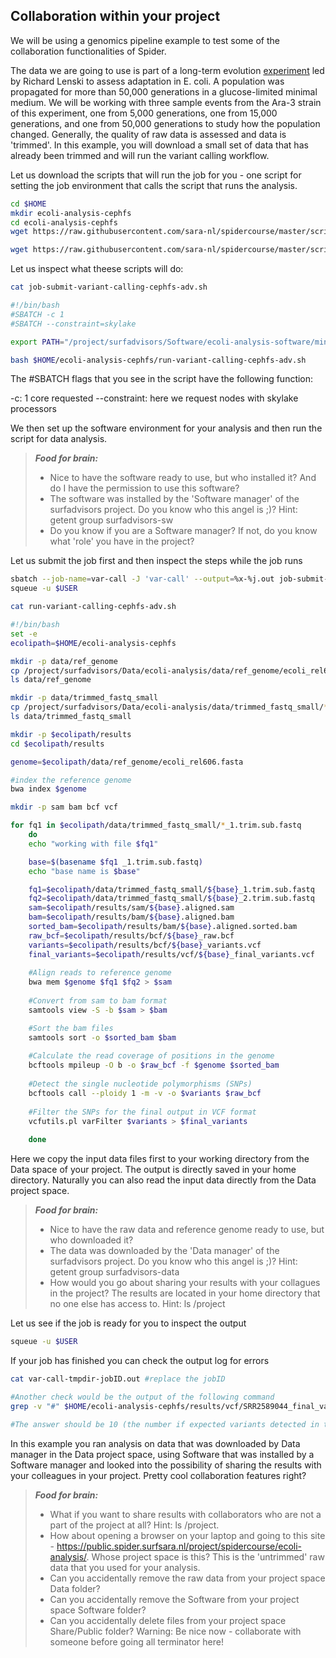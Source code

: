 ##  Collaboration within your project

We will be using a genomics pipeline example to test some of the collaboration functionalities of Spider. 

The data we are 
going to use is part of a long-term evolution [experiment](https://en.wikipedia.org/wiki/E._coli_long-term_evolution_experiment) led by Richard Lenski to assess adaptation in E. coli. A population was propagated for more than 50,000 generations in a glucose-limited minimal medium. We will be working with three sample events from the Ara-3 strain of this experiment, one from 5,000 generations, one from 15,000 generations, and one from 50,000 generations to study how the 
population changed. Generally, the quality of raw data is assessed and data is 'trimmed'. In this example, you will download 
a small set of data that has already been trimmed and will run the variant calling workflow.

Let us download the scripts that will run the job for you - one script for setting the job environment that calls the script that runs the analysis.

```sh
cd $HOME
mkdir ecoli-analysis-cephfs
cd ecoli-analysis-cephfs
wget https://raw.githubusercontent.com/sara-nl/spidercourse/master/scripts/job-submit-variant-calling-cephfs-adv.sh

wget https://raw.githubusercontent.com/sara-nl/spidercourse/master/scripts/run-variant-calling-cephfs-adv.sh
```
Let us inspect what theese scripts will do:

```sh
cat job-submit-variant-calling-cephfs-adv.sh

#!/bin/bash
#SBATCH -c 1
#SBATCH --constraint=skylake

export PATH="/project/surfadvisors/Software/ecoli-analysis-software/miniconda2/bin:$PATH"

bash $HOME/ecoli-analysis-cephfs/run-variant-calling-cephfs-adv.sh 
```

The #SBATCH flags that you see in the script have the following function:

-c: 1 core requested
--constraint: here we request nodes with skylake processors 

We then set up the software environment for your analysis and then run the script for data analysis.

> **_Food for brain:_**
>
> * Nice to have the software ready to use, but who installed it? And do I have the permission to use this software?
> * The software was installed by the 'Software manager' of the surfadvisors project. Do you know who this angel is ;)? Hint: getent group surfadvisors-sw
> * Do you know if you are a Software manager? If not, do you know what 'role' you have in the project?

Let us submit the job first and then inspect the steps while the job runs

```sh
sbatch --job-name=var-call -J 'var-call' --output=%x-%j.out job-submit-variant-calling-cephfs-adv.sh
squeue -u $USER

cat run-variant-calling-cephfs-adv.sh

#!/bin/bash
set -e
ecolipath=$HOME/ecoli-analysis-cephfs

mkdir -p data/ref_genome
cp /project/surfadvisors/Data/ecoli-analysis/data/ref_genome/ecoli_rel606.fasta data/ref_genome/
ls data/ref_genome

mkdir -p data/trimmed_fastq_small
cp /project/surfadvisors/Data/ecoli-analysis/data/trimmed_fastq_small/*fastq data/trimmed_fastq_small/
ls data/trimmed_fastq_small

mkdir -p $ecolipath/results
cd $ecolipath/results

genome=$ecolipath/data/ref_genome/ecoli_rel606.fasta

#index the reference genome
bwa index $genome        

mkdir -p sam bam bcf vcf

for fq1 in $ecolipath/data/trimmed_fastq_small/*_1.trim.sub.fastq
    do
    echo "working with file $fq1"

    base=$(basename $fq1 _1.trim.sub.fastq)
    echo "base name is $base"

    fq1=$ecolipath/data/trimmed_fastq_small/${base}_1.trim.sub.fastq
    fq2=$ecolipath/data/trimmed_fastq_small/${base}_2.trim.sub.fastq
    sam=$ecolipath/results/sam/${base}.aligned.sam
    bam=$ecolipath/results/bam/${base}.aligned.bam
    sorted_bam=$ecolipath/results/bam/${base}.aligned.sorted.bam
    raw_bcf=$ecolipath/results/bcf/${base}_raw.bcf
    variants=$ecolipath/results/bcf/${base}_variants.vcf
    final_variants=$ecolipath/results/vcf/${base}_final_variants.vcf 
    
    #Align reads to reference genome
    bwa mem $genome $fq1 $fq2 > $sam
    
    #Convert from sam to bam format
    samtools view -S -b $sam > $bam

    #Sort the bam files    
    samtools sort -o $sorted_bam $bam 
    
    #Calculate the read coverage of positions in the genome
    bcftools mpileup -O b -o $raw_bcf -f $genome $sorted_bam
    
    #Detect the single nucleotide polymorphisms (SNPs)
    bcftools call --ploidy 1 -m -v -o $variants $raw_bcf 
    
    #Filter the SNPs for the final output in VCF format
    vcfutils.pl varFilter $variants > $final_variants
   
    done
```
Here we copy the input data files first to your working directory from the Data space of your project. The output is directly saved in your home directory. Naturally you can also read the input data directly from the Data project space. 

> **_Food for brain:_**
>
> * Nice to have the raw data and reference genome ready to use, but who downloaded it? 
> * The data was downloaded by the 'Data manager' of the surfadvisors project. Do you know who this angel is ;)? Hint: getent group surfadvisors-data
> * How would you go about sharing your results with your collagues in the project? The results are located in your home directory that no one else has access to. Hint: ls /project

Let us see if the job is ready for you to inspect the output

```sh
squeue -u $USER
```

If your job has finished you can check the output log for errors

```sh
cat var-call-tmpdir-jobID.out #replace the jobID

#Another check would be the output of the following command
grep -v "#" $HOME/ecoli-analysis-cephfs/results/vcf/SRR2589044_final_variants.vcf | wc -l

#The answer should be 10 (the number if expected variants detected in this population)
```

In this example you ran analysis on data that was downloaded by Data manager in the Data project space, using Software that was installed by a Software manager and looked into the possibility of sharing the results with your colleagues in your project. Pretty cool collaboration features right? 

> **_Food for brain:_**
>
> * What if you want to share results with collaborators who are not a part of the project at all? Hint: ls /project. 
> * How about opening a browser on your laptop and going to this site -  https://public.spider.surfsara.nl/project/spidercourse/ecoli-analysis/.  Whose project space is this? This is the 'untrimmed' raw data that you used for your analysis.
> * Can you accidentally remove the raw data from your project space Data folder?
> * Can you accidentally remove the Software from your project space Software folder?
> * Can you accidentally delete files from your project space Share/Public folder? Warning: Be nice now - collaborate with someone before going all terminator here!




